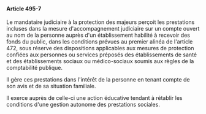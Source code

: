 #### Article 495-7

Le mandataire judiciaire à la protection des majeurs perçoit les prestations incluses dans la mesure d'accompagnement judiciaire sur un compte ouvert au nom de la personne auprès d'un établissement habilité à recevoir des fonds du public, dans les conditions prévues au premier alinéa de l'article 472, sous réserve des dispositions applicables aux mesures de protection confiées aux personnes ou services préposés des établissements de santé et des établissements sociaux ou médico-sociaux soumis aux règles de la comptabilité publique.

Il gère ces prestations dans l'intérêt de la personne en tenant compte de son avis et de sa situation familiale.

Il exerce auprès de celle-ci une action éducative tendant à rétablir les conditions d'une gestion autonome des prestations sociales.

